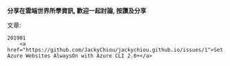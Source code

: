 **分享在雲端世界所學資訊, 歡迎一起討論, 按讚及分享**

文章:

    201901
        <a href="https://github.com/JackyChiou/jackychiou.github.io/issues/1">Set Azure Websites AlwaysOn with Azure CLI 2.0+</a>
